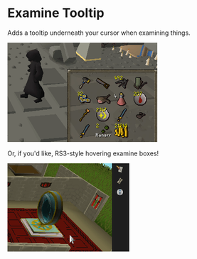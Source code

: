# Examine Tooltip
Adds a tooltip underneath your cursor when examining things.

![Examine Tooltip in Action](examine_tooltip_example.gif)

Or, if you'd like, RS3-style hovering examine boxes!

![Examine RS3 Style](examine_rs3_example.gif)